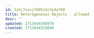 ```yaml
---
id: 1zhj7uuxjf605u5cfp4o760
title: Heterogeneous Objects - allowed
desc: ''
updated: 1713644348978
created: 1713644329898
---
```

